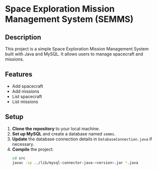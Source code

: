 # Space Exploration Mission Management System (SEMMS)

## Description
This project is a simple Space Exploration Mission Management System built with Java and MySQL. It allows users to manage spacecraft and missions.

## Features
- Add spacecraft
- Add missions
- List spacecraft
- List missions

## Setup
1. **Clone the repository** to your local machine.
2. **Set up MySQL** and create a database named `semms`.
3. **Update** the database connection details in `DatabaseConnection.java` if necessary.
4. **Compile** the project:
   ```bash
   cd src
   javac -cp ../lib/mysql-connector-java-<version>.jar *.java
